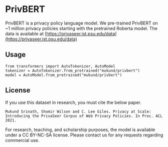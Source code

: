 # PrivBERT 
PrivBERT is a privacy policy language model. We pre-trained PrivBERT on ~1 million privacy policies starting with the pretrained Roberta model. The data is available at [https://privaseer.ist.psu.edu/data](https://privaseer.ist.psu.edu/data)

## Usage
```
from transformers import AutoTokenizer, AutoModel
tokenizer = AutoTokenizer.from_pretrained("mukund/privbert")
model = AutoModel.from_pretrained("mukund/privbert")
```

## License 
If you use this dataset in research, you must cite the below paper.
```
Mukund Srinath, Shomir Wilson and C. Lee Giles. Privacy at Scale: Introducing the PrivaSeer Corpus of Web Privacy Policies. In Proc. ACL 2021.
```
For research, teaching, and scholarship purposes, the model is available under a CC BY-NC-SA license. Please contact us for any requests regarding commercial use.
